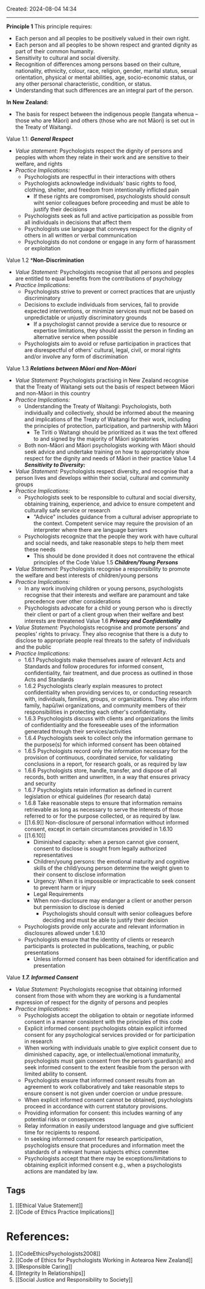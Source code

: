 Created: 2024-08-04 14:34
****
**Principle 1**
This principle requires:
- Each person and all peoples to be positively valued in their own right.
- Each person and all peoples to be shown respect and granted dignity as part of their common humanity.
- Sensitivity to cultural and social diversity.
- Recognition of differences among persons based on their culture, nationality, ethnicity, colour, race, religion, gender, marital status, sexual orientation, physical or mental abilities, age, socio-economic status, or any other personal characteristic, condition, or status.
- Understanding that such differences are an integral part of the person.

**In New Zealand:**

- The basis for respect between the indigenous people (tangata whenua – those who are Māori) and others (those who are not Māori) is set out in the Treaty of Waitangi.

Value 1.1: ***General Respect***
-  *Value statement*: Psychologists respect the dignity of persons and peoples with whom they relate in their work and are sensitive to their welfare, and rights
- *Practice Implications:*
	- Psychologists are respectful in their interactions with others
	- Psychologists acknowledge individuals' basic rights to food, clothing, shelter, and freedom from intentionally inflicted pain
		- If these rights are compromised, psychologists should consult wiht senior colleagues before proceeding and must be able to justify their decisions
	- Psychologists seek as full and active participation as possible from all individuals in decisions that affect them
	- Psychologists use language that conveys respect for the dignity of others in all written or verbal communication
	- Psychologists do not condone or engage in any form of harassment or exploitation

Value 1.2 ***Non-Discrimination**
- *Value Statement:* Psychologists recognise that all persons and peoples are entitled to equal benefits from the contributions of psychology
- *Practice Implications*:
	- Psychologists strive to prevent or correct practices that are unjustly discriminatory 
	- Decisions to exclude individuals from services, fail to provide expected interventions, or minimize services must not be based on unpredictable or unjustly discriminatory grounds
		- If a psychologist cannot provide a service due to resource or expertise limitations, they should assist the person in finding an alternative service when possible
	- Psychologists aim to avoid or refuse participation in practices that are disrespectful of others' cultural, legal, civil, or moral rights and/or involve any form of discrimination

Value 1.3 ***Relations between Māori and Non-Māori***
- *Value Statement:* Psychologists practising in New Zealand recognise that the Treaty of Waitangi sets out the basis of respect between Māori and non-Māori in this country
- *Practice Implications:*
	- Understanding the Treaty of Waitangi: Psychologists, both individually and collectively, should be informed about the meaning and implications of the Treaty of Waitangi for their work, including the principles of protection, participation, and partnership with Māori
		- Te Tiriti o Waitangi should be prioritized as it was the text offered to and signed by the majority of Māori signatories
	- Both non-Māori and Māori psychologists working with Māori should seek advice and undertake training on how to appropriately show respect for the dignity and needs of Māori in their practice 
Value 1.4 ***Sensitivity to Diversity:***
- *Value Statement:* Psychologists respect diversity, and recognise that a person lives and develops within their social, cultural and community groups
- *Practice Implications:*
	- Psychologists seek to be responsible to cultural and social diversity, obtaining training, experience, and advice to ensure competent and culturally safe service or research
		- "Advice" includes guidance from a cultural adviser appropriate to the context. Competent service may require the provision of an interpreter where there are language barriers
	- Psychologists recognize that the people they work with have cultural and social needs, and take reasonable steps to help them meet these needs
		- This should be done provided it does not contravene the ethical principles of the Code
Value 1.5 ***Children/Young Persons***
- *Value Statement:* Psychologists recognise a responsibility to promote the welfare and best interests of children/young persons
- *Practice Implications:*
	- In any work involving children or young persons, psychologists recognise that their interests and welfare are paramount and take precedence over other considerations
	- Psychologists advocate for a child or young person who is directly their client or part of a client group when their welfare and best interests are threatened
Value 1.6 ***Privacy and Confidentiality***
- *Value Statement:* Psychologists recognise and promote persons' and peoples' rights to privacy. They also recognise that there is a duty to disclose to appropriate people real threats to the safety of individuals and the public
- *Practice Implications:*
	- 1.6.1 Psychologists make themselves aware of relevant Acts and Standards and follow procedures for informed consent, confidentiality, fair treatment, and due process as outlined in those Acts and Standards
	- 1.6.2 Psychologists clearly explain measures to protect confidentiality when providing services to, or conducting research with, individuals, families, groups, or organizations. They also inform family, hapū/iwi organizations, and community members of their responsibilities in protecting each other's confidentiality.
	- 1.6.3 Psychologists discuss with clients and organizations the limits of confidentiality and the foreseeable uses of the information generated through their services/activities
	- 1.6.4 Psychologists seek to collect only the information germane to the purpose(s) for which informed consent has been obtained
	- 1.6.5 Psychologists record only the information necessary for the provision of continuous, coordinated service, for validating conclusions in a report, for research goals, or as required by law
	- 1.6.6 Psychologists store, handle, transfer, and dispose of all records, both written and unwritten, in a way that ensures privacy and security
	- 1.6.7 Psychologists retain information as defined in current legislation or ethical guidelines (for research data)
	- 1.6.8 Take reasonable steps to ensure that information remains retrievable as long as necessary to serve the interests of those referred to or for the purpose collected, or as required by law.
	- [[1.6.9]] Non-disclosure of personal information without informed consent, except in certain circumstances provided in 1.6.10
	- [[1.6.10]]
		- Diminished capacity: when a person cannot give consent, consent to disclose is sought from legally authorized representatives
		- Children/young persons: the emotional maturity and cognitive skills of the child/young person determine the weight given to their consent to disclose information
		- Urgency: When it is impossible or impracticable to seek consent to prevent harm or injury
		- Legal Requirements 
		- When non-disclosure may endanger a client or another person but permission to disclose is denied 
			- Psychologists should consult with senior colleagues before deciding and must be able to justify their decision
	- Psychologists provide only accurate and relevant information in disclosures allowed under 1.6.10
	- Psychologists ensure that the identity of clients or research participants is protected in publications, teaching, or public presentations
		- Unless informed consent has been obtained for identification and presentation

Value ***1.7. Informed Consent***
- *Value Statement:* Psychologists recognise that obtaining informed consent from those with whom they are working is a fundamental expression of respect for the dignity of persons and peoples
- *Practice Implications:*
	- Psychologists accept the obligation to obtain or negotiate informed consent in a manner consistent with the principles of this code 
	- Explicit informed consent: psychologists obtain explicit informed consent for any psychological services provided or for participation in research 
	- When working with individuals unable to give explicit consent due to diminished capacity, age, or intellectual/emotional immaturity, psychologists must gain consent from the person’s guardian(s) and seek informed consent to the extent feasible from the person with limited ability to consent.
	- Psychologists ensure that informed consent results from an agreement to work collaboratively and take reasonable steps to ensure consent is not given under coercion or undue pressure.
	- When explicit informed consent cannot be obtained, psychologists proceed in accordance with current statutory provisions.
	- Providing information for consent: this includes warning of any potential risks or consequences
	- Relay information in easily understood language and give sufficient time for recipients to respond.
	- In seeking informed consent for research participation, psychologists ensure that procedures and information meet the standards of a relevant human subjects ethics committee
	- Psychologists accept that there may be exceptions/limitations to obtaining explicit informed consent e.g., when a psychologists actions are mandated by law.
## Tags
1. [[Ethical Value Statement]]
2. [[Code of Ethics Practice Implications]]

# References:
1. [[CodeEthicsPsychologists2008]]
2. [[Code of Ethics for Psychologists Working in Aotearoa New Zealand]]
3. [[Responsible Caring]]
4. [[Integrity In Relationships]]
5. [[Social Justice and Responsibility to Society]]



